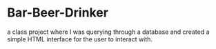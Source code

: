 # Bar-Beer-Drinker
a class project where I was querying through a database and created a simple HTML interface for the user to interact with.
